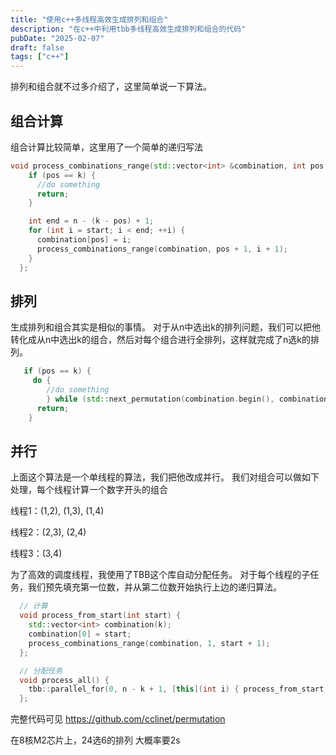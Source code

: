 ```yaml
---
title: "使用c++多线程高效生成排列和组合"
description: "在c++中利用tbb多线程高效生成排列和组合的代码"
pubDate: "2025-02-07"
draft: false
tags: ["c++"]
---
```


排列和组合就不过多介绍了，这里简单说一下算法。

## 组合计算

组合计算比较简单，这里用了一个简单的递归写法

```cpp
void process_combinations_range(std::vector<int> &combination, int pos, int start) {
    if (pos == k) {
      //do something
      return;
    }

    int end = n - (k - pos) + 1;
    for (int i = start; i < end; ++i) {
      combination[pos] = i;
      process_combinations_range(combination, pos + 1, i + 1);
    }
  };
```

## 排列

生成排列和组合其实是相似的事情。
对于从n中选出k的排列问题，我们可以把他转化成从n中选出k的组合，然后对每个组合进行全排列，这样就完成了n选k的排列。

```cpp
   if (pos == k) {
     do {
        //do something
        } while (std::next_permutation(combination.begin(), combination.end()));
      return;
    }
```

## 并行

上面这个算法是一个单线程的算法，我们把他改成并行。
我们对组合可以做如下处理，每个线程计算一个数字开头的组合

线程1：(1,2), (1,3), (1,4)

线程2：(2,3), (2,4)

线程3：(3,4)

为了高效的调度线程，我使用了TBB这个库自动分配任务。
对于每个线程的子任务，我们预先填充第一位数，并从第二位数开始执行上边的递归算法。

```cpp
  // 计算
  void process_from_start(int start) {
    std::vector<int> combination(k);
    combination[0] = start;
    process_combinations_range(combination, 1, start + 1);
  };

  // 分配任务
  void process_all() {
    tbb::parallel_for(0, n - k + 1, [this](int i) { process_from_start(i); });
  };
```

完整代码可见 https://github.com/cclinet/permutation


在8核M2芯片上，24选6的排列 大概率要2s
